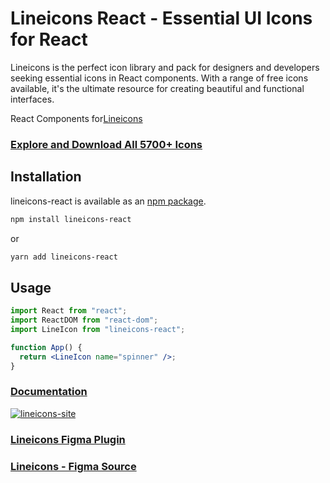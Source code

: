 # Lineicons React - Essential UI Icons for React

Lineicons is the perfect icon library and pack for designers and developers seeking essential icons in React components. With a range of free icons available, it's the ultimate resource for creating beautiful and functional interfaces.

React Components for[Lineicons](https://lineicons.com)

### [Explore and Download All 5700+ Icons](https://lineicons.com/)

## Installation

lineicons-react is available as an [npm package](https://www.npmjs.com/package/lineicons-react).

```sh
npm install lineicons-react
```

or

```sh
yarn add lineicons-react
```

## Usage

```jsx
import React from "react";
import ReactDOM from "react-dom";
import LineIcon from "lineicons-react";

function App() {
  return <LineIcon name="spinner" />;
}
```

### [Documentation](https://lineicons.com/docs)


[![lineicons-site](https://content.lineicons.com/wp-content/uploads/2023/01/lineicons-4.png)](https://lineicons.com/)

### [Lineicons Figma Plugin](https://www.figma.com/community/plugin/1217738304122072948/Lineicons)

### [Lineicons - Figma Source](https://www.figma.com/community/file/1198194066179400874)
